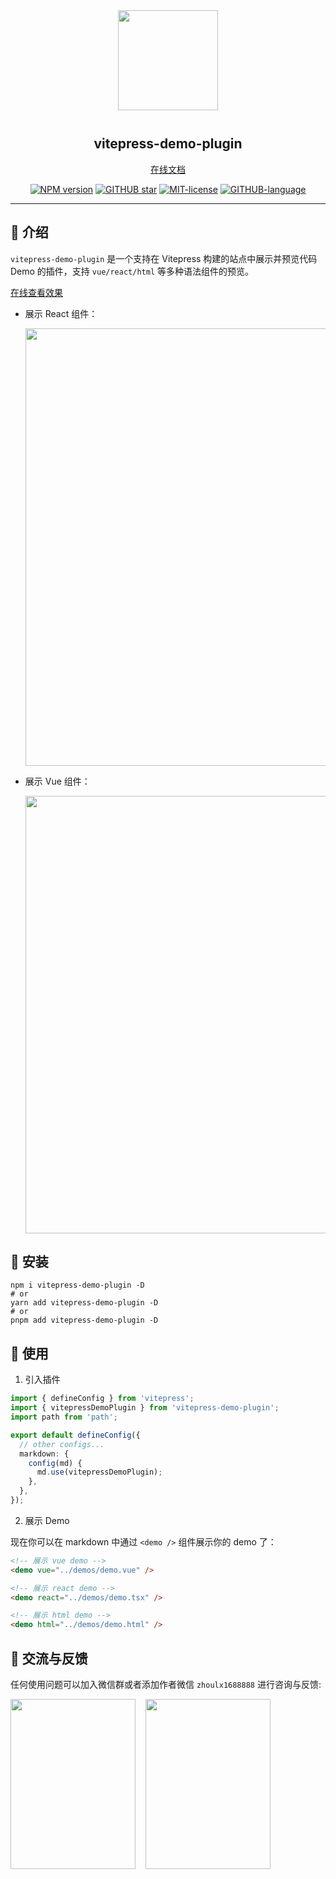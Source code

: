 <div align="center">
<img src="https://cdn.jsdelivr.net/gh/zh-lx/static-img/vitepress-demo-plugin/logo.svg" width="160px" style="margin-bottom: 12px;" />

<p align="center">
  <h2>vitepress-demo-plugin</h2>
  <a href="https://vitepress-demo.fe-dev.cn">在线文档</a>
</p>

[![NPM version](https://img.shields.io/npm/v/vitepress-demo-plugin.svg)](https://www.npmjs.com/package/vitepress-demo-plugin)
[![GITHUB star](https://img.shields.io/github/stars/zh-lx/vitepress-demo-plugin?style=flat&label=%E2%AD%90%EF%B8%8F%20stars)](https://github.com/zh-lx/vitepress-demo-plugin)
[![MIT-license](https://img.shields.io/npm/l/vitepress-demo-plugin.svg)](https://opensource.org/licenses/MIT)
[![GITHUB-language](https://img.shields.io/github/languages/top/zh-lx/vitepress-demo-plugin?logoColor=purple&color=purple)](https://github.com/zh-lx/vitepress-demo-plugin)

</div>

<hr />

## 📖 介绍

`vitepress-demo-plugin` 是一个支持在 Vitepress 构建的站点中展示并预览代码 Demo 的插件，支持 `vue/react/html` 等多种语法组件的预览。

[在线查看效果](https://vitepress-demo.fe-dev.cn/components/antd.html)

- 展示 React 组件：

  <img src="https://github.com/user-attachments/assets/f7d90222-c38b-452d-b4fa-85310f0bdedb" width="700" />

- 展示 Vue 组件：

  <img src="https://github.com/user-attachments/assets/a42f081a-22d4-440c-86a6-b67777b93b57" width="700" />

## 🚀 安装

```shell
npm i vitepress-demo-plugin -D
# or
yarn add vitepress-demo-plugin -D
# or
pnpm add vitepress-demo-plugin -D
```

## 🌈 使用

1. 引入插件

  ```ts
  import { defineConfig } from 'vitepress';
  import { vitepressDemoPlugin } from 'vitepress-demo-plugin'; 
  import path from 'path';

  export default defineConfig({
    // other configs...
    markdown: { 
      config(md) { 
        md.use(vitepressDemoPlugin); 
      }, 
    }, 
  });
  ```

2. 展示 Demo

  现在你可以在 markdown 中通过 `<demo />` 组件展示你的 demo 了：

  ```html
  <!-- 展示 vue demo -->
  <demo vue="../demos/demo.vue" />

  <!-- 展示 react demo -->
  <demo react="../demos/demo.tsx" />

  <!-- 展示 html demo -->
  <demo html="../demos/demo.html" />
  ```

## 📧 交流与反馈

任何使用问题可以加入微信群或者添加作者微信 `zhoulx1688888` 进行咨询与反馈:

<div style="display: flex; column-gap: 16px; row-gap: 16px; flex-wrap: wrap;">
  <img src="https://cdn.jsdelivr.net/gh/zh-lx/static-img/vitepress-demo-plugin/wx-group.jpg" width="200" height="272" />
  <img src="https://cdn.jsdelivr.net/gh/zh-lx/static-img/code-inspector/wx-qrcode.jpg" width="200" height="272" />
</div>

